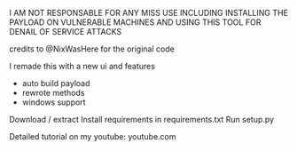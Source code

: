 I AM NOT RESPONSABLE FOR ANY MISS USE INCLUDING INSTALLING THE PAYLOAD ON VULNERABLE MACHINES AND USING THIS TOOL FOR DENAIL OF SERVICE ATTACKS

credits to @NixWasHere for the original code

I remade this with a new ui and features
- auto build payload
- rewrote methods
- windows support

Download / extract 
Install requirements in requirements.txt
Run setup.py

Detailed tutorial on my youtube:
youtube.com
